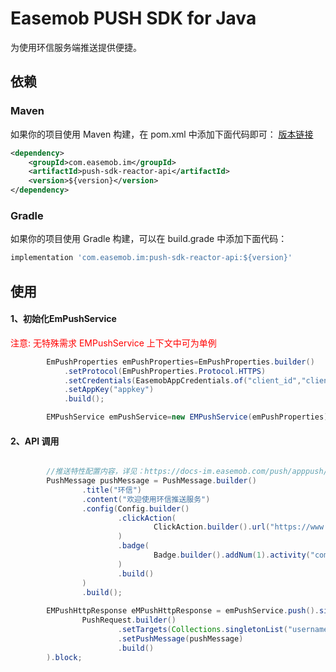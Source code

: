 # Easemob PUSH SDK for Java

为使用环信服务端推送提供便捷。

## 依赖

### Maven 

如果你的项目使用 Maven 构建，在 pom.xml 中添加下面代码即可：
[版本链接](https://search.maven.org/search?q=g:com.easemob.im%20AND%20a:push-sdk-reactor-api)
``` xml
<dependency>
    <groupId>com.easemob.im</groupId>
    <artifactId>push-sdk-reactor-api</artifactId>
    <version>${version}</version>
</dependency>
```

### Gradle

如果你的项目使用 Gradle 构建，可以在 build.grade 中添加下面代码：

``` gradle
implementation 'com.easemob.im:push-sdk-reactor-api:${version}'
```

## 使用

#### 1、初始化EmPushService

<font color="red">注意: 无特殊需求 EMPushService 上下文中可为单例</font>

``` java
        EmPushProperties emPushProperties=EmPushProperties.builder()
            .setProtocol(EmPushProperties.Protocol.HTTPS)
            .setCredentials(EasemobAppCredentials.of("client_id","client_secret"))
            .setAppKey("appkey")
            .build();

        EMPushService emPushService=new EMPushService(emPushProperties); 
```

#### 2、API 调用

``` java

        //推送特性配置内容，详见：https://docs-im.easemob.com/push/apppush/pushkv
        PushMessage pushMessage = PushMessage.builder()
                .title("环信")
                .content("欢迎使用环信推送服务")
                .config(Config.builder()
                        .clickAction(
                                ClickAction.builder().url("https://www.easemob.com").build()
                        )
                        .badge(
                                Badge.builder().addNum(1).activity("com.xxx.activity").build()
                        )
                        .build()
                )
                .build();
        
        EMPushHttpResponse eMPushHttpResponse = emPushService.push().single(
                PushRequest.builder()
                        .setTargets(Collections.singletonList("username"))
                        .setPushMessage(pushMessage)
                        .build()
        ).block;       
```

